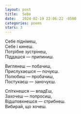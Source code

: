 ```yaml
---
layout: post
title:  Sebe
date:   2024-02-19 22:06:22 -0500
categories: poems
stars: 3
---
```


Себе піднімеш,\
Себе і кинеш.\
Потрібне зустрінеш,\
Піддашся — припиниш.

Виглянеш — побачиш,\
Прислухаєшся — почуєш.\
Полюбиш — пробачиш,\
Постукаєш — заночуєш.

Спіткнешся — впадЕш,\
Захочеш — попросиш,\
Відштовхнешся — стрибнеш.\
Вибирай, що хочеш. 
